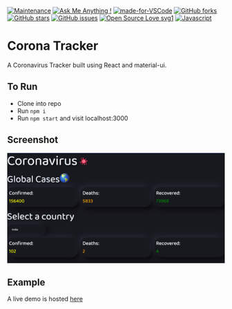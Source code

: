 [![Maintenance](https://img.shields.io/badge/Maintained%3F-yes-green.svg)](https://GitHub.com/Naereen/StrapDown.js/graphs/commit-activity)
[![Ask Me Anything !](https://img.shields.io/badge/Ask%20me-anything-1abc9c.svg)](https://GitHub.com/Naereen/ama)
[![made-for-VSCode](https://img.shields.io/badge/Made%20for-VSCode-1f425f.svg)](https://code.visualstudio.com/)
[![GitHub forks](https://img.shields.io/github/forks/saswatamcode/CoronaTracker.svg?style=social&label=Fork&maxAge=2592000)](https://GitHub.com/saswatamcode/CoronaTracker/network/)
[![GitHub stars](https://img.shields.io/github/stars/saswatamcode/CoronaTracker.svg?style=social&label=Star&maxAge=2592000)](https://GitHub.com/saswatamcode/CoronaTracker/stargazers/)
[![GitHub issues](https://img.shields.io/github/issues/saswatamcode/CoronaTracker.svg)](https://GitHub.com/ssaswatamcode/CoronaTracker/issues/)
[![Open Source Love svg1](https://badges.frapsoft.com/os/v1/open-source.svg?v=103)](https://github.com/ellerbrock/open-source-badges/)
[![Javascript](https://badges.frapsoft.com/javascript/code/javascript.svg?v=101)](https://github.com/ellerbrock/javascript-badges/)

# Corona Tracker
A Coronavirus Tracker built using React and material-ui.

## To Run
- Clone into repo
- Run `npm i`
- Run `npm start` and visit localhost:3000

## Screenshot
![Screenshot-1!](screenshots/Screenshot-1.png)

## Example
A live demo is hosted [here](https://smcorona.firebaseapp.com/)
